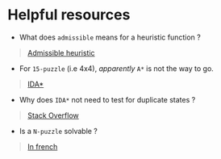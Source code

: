 # Helpful resources

* What does `admissible` means for a heuristic function ?

> [Admissible heuristic](https://en.wikipedia.org/wiki/Admissible_heuristic)

* For `15-puzzle` (i.e 4x4), *apparently* `A*` is not the way to go.

> [IDA*](https://en.wikipedia.org/wiki/Iterative_deepening_A*)

* Why does `IDA*` not need to test for duplicate states ?

> [Stack Overflow](https://stackoverflow.com/questions/19213751/why-does-iterative-deepening-a-star-not-need-to-test-for-duplicate-states)

* Is a `N-puzzle` solvable ?

> [In french](https://fr.wikipedia.org/wiki/Taquin#Configurations_solubles_et_insolubles)